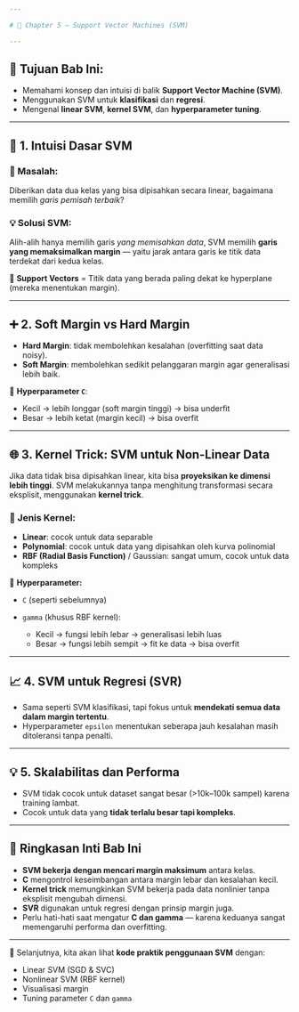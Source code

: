 ```yaml
---

# 📘 Chapter 5 – Support Vector Machines (SVM)

---
```


## 🎯 Tujuan Bab Ini:

* Memahami konsep dan intuisi di balik **Support Vector Machine (SVM)**.
* Menggunakan SVM untuk **klasifikasi** dan **regresi**.
* Mengenal **linear SVM**, **kernel SVM**, dan **hyperparameter tuning**.

---

## 🧠 1. Intuisi Dasar SVM

### 🔻 Masalah:

Diberikan data dua kelas yang bisa dipisahkan secara linear, bagaimana memilih *garis pemisah terbaik*?

### 💡 Solusi SVM:

Alih-alih hanya memilih garis *yang memisahkan data*, SVM memilih **garis yang memaksimalkan margin** — yaitu jarak antara garis ke titik data terdekat dari kedua kelas.

🧱 **Support Vectors** = Titik data yang berada paling dekat ke hyperplane (mereka menentukan margin).

---

## ➕ 2. Soft Margin vs Hard Margin

* **Hard Margin**: tidak membolehkan kesalahan (overfitting saat data noisy).
* **Soft Margin**: membolehkan sedikit pelanggaran margin agar generalisasi lebih baik.

🔧 **Hyperparameter `C`**:

* Kecil → lebih longgar (soft margin tinggi) → bisa underfit
* Besar → lebih ketat (margin kecil) → bisa overfit

---

## 🌐 3. Kernel Trick: SVM untuk Non-Linear Data

Jika data tidak bisa dipisahkan linear, kita bisa **proyeksikan ke dimensi lebih tinggi**. SVM melakukannya tanpa menghitung transformasi secara eksplisit, menggunakan **kernel trick**.

### 🔧 Jenis Kernel:

* **Linear**: cocok untuk data separable
* **Polynomial**: cocok untuk data yang dipisahkan oleh kurva polinomial
* **RBF (Radial Basis Function)** / Gaussian: sangat umum, cocok untuk data kompleks

🔧 **Hyperparameter:**

* `C` (seperti sebelumnya)
* `gamma` (khusus RBF kernel):

  * Kecil → fungsi lebih lebar → generalisasi lebih luas
  * Besar → fungsi lebih sempit → fit ke data → bisa overfit

---

## 📈 4. SVM untuk Regresi (SVR)

* Sama seperti SVM klasifikasi, tapi fokus untuk **mendekati semua data dalam margin tertentu**.
* Hyperparameter `epsilon` menentukan seberapa jauh kesalahan masih ditoleransi tanpa penalti.

---

## 💡 5. Skalabilitas dan Performa

* SVM tidak cocok untuk dataset sangat besar (>10k–100k sampel) karena training lambat.
* Cocok untuk data yang **tidak terlalu besar tapi kompleks**.

---

## 📑 Ringkasan Inti Bab Ini

* **SVM bekerja dengan mencari margin maksimum** antara kelas.
* **C** mengontrol keseimbangan antara margin lebar dan kesalahan kecil.
* **Kernel trick** memungkinkan SVM bekerja pada data nonlinier tanpa eksplisit mengubah dimensi.
* **SVR** digunakan untuk regresi dengan prinsip margin juga.
* Perlu hati-hati saat mengatur **C dan gamma** — karena keduanya sangat memengaruhi performa dan overfitting.

---

📌 Selanjutnya, kita akan lihat **kode praktik penggunaan SVM** dengan:

* Linear SVM (SGD & SVC)
* Nonlinear SVM (RBF kernel)
* Visualisasi margin
* Tuning parameter `C` dan `gamma`